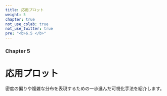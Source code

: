 ```yaml
---
title: 応用プロット
weight: 5
chapter: true
not_use_colab: true
not_use_twitter: true
pre: "<b>6.5 </b>"
---
```


### Chapter 5

# 応用プロット

密度の偏りや複雑な分布を表現するための一歩進んだ可視化手法を紹介します。
